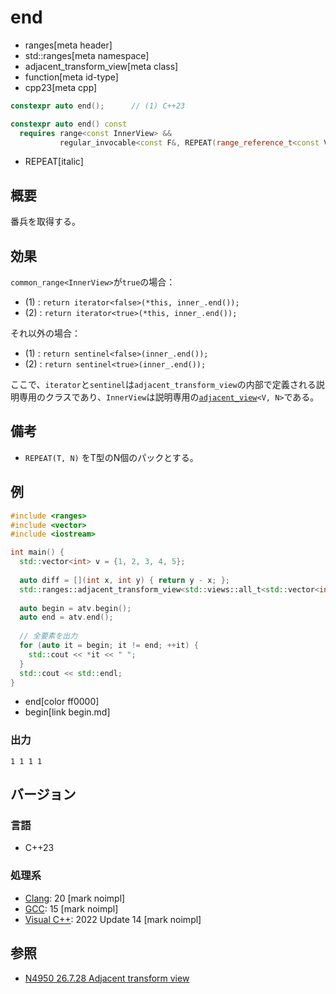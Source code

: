 # end
* ranges[meta header]
* std::ranges[meta namespace]
* adjacent_transform_view[meta class]
* function[meta id-type]
* cpp23[meta cpp]

```cpp
constexpr auto end();      // (1) C++23

constexpr auto end() const
  requires range<const InnerView> &&
           regular_invocable<const F&, REPEAT(range_reference_t<const V>, N)...>; // (2) C++23
```
* REPEAT[italic]

## 概要

番兵を取得する。

## 効果

`common_range<InnerView>`が`true`の場合：

- (1) : `return iterator<false>(*this, inner_.end());`
- (2) : `return iterator<true>(*this, inner_.end());`

それ以外の場合：

- (1) : `return sentinel<false>(inner_.end());`
- (2) : `return sentinel<true>(inner_.end());`

ここで、`iterator`と`sentinel`は`adjacent_transform_view`の内部で定義される説明専用のクラスであり、`InnerView`は説明専用の[`adjacent_view`](../adjacent_view.md)`<V, N>`である。

## 備考
- `REPEAT(T, N)` をT型のN個のパックとする。


## 例
```cpp example
#include <ranges>
#include <vector>
#include <iostream>

int main() {
  std::vector<int> v = {1, 2, 3, 4, 5};
  
  auto diff = [](int x, int y) { return y - x; };
  std::ranges::adjacent_transform_view<std::views::all_t<std::vector<int>&>, decltype(diff), 2> atv(v, diff);
  
  auto begin = atv.begin();
  auto end = atv.end();
  
  // 全要素を出力
  for (auto it = begin; it != end; ++it) {
    std::cout << *it << " ";
  }
  std::cout << std::endl;
}
```
* end[color ff0000]
* begin[link begin.md]

### 出力
```
1 1 1 1 
```

## バージョン
### 言語
- C++23

### 処理系
- [Clang](/implementation.md#clang): 20 [mark noimpl]
- [GCC](/implementation.md#gcc): 15 [mark noimpl]
- [Visual C++](/implementation.md#visual_cpp): 2022 Update 14 [mark noimpl]

## 参照
- [N4950 26.7.28 Adjacent transform view](https://timsong-cpp.github.io/cppwp/n4950/range.adjacent.transform)
